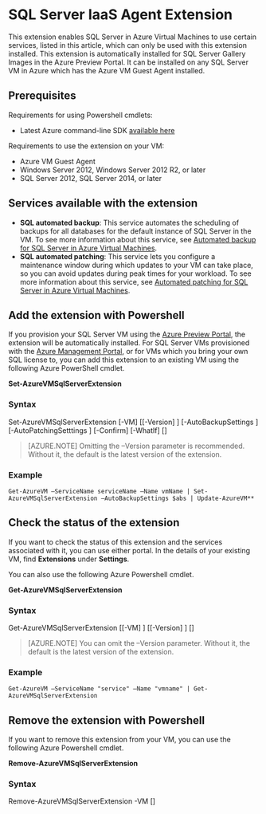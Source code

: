 <properties 
	pageTitle="SQL Server IaaS Agent Extension | Windows Azure" 
	description="This topic uses resources created with the classic deployment model, and describes the SQL Server agent extension, which enables a VM running SQL Server on Azure to use automation features." 
	services="virtual-machines" 
	documentationCenter="" 
	authors="jeffgoll" 
	manager="jeffreyg"
   editor="monicar"    
   tags="azure-service-management"/>

<tags
	ms.service="virtual-machines"
	ms.date="10/02/2015"
	wacn.date=""/>

# SQL Server IaaS Agent Extension

This extension enables SQL Server in Azure Virtual Machines to use certain services, listed in this article, which can only be used with this extension installed. This extension is automatically installed for SQL Server Gallery Images in the Azure Preview Portal. It can be installed on any SQL Server VM in Azure which has the Azure VM Guest Agent installed.

<!-- deleted by customization
[AZURE.INCLUDE [learn-about-deployment-models](../includes/learn-about-deployment-models-classic-include.md)] Resource Manager model.
 
 
-->
## Prerequisites
Requirements for using Powershell cmdlets:

- Latest Azure command-line SDK [available here](/downloads/)

Requirements to use the extension on your VM:

- Azure VM Guest Agent
- Windows Server 2012, Windows Server 2012 R2, or later
- SQL Server 2012, SQL Server 2014, or later
 
## Services available with the extension

- **SQL automated backup**: This service automates the scheduling of backups for all databases for the default instance of SQL Server in the VM. To see more information about this service, see [Automated backup for SQL Server in Azure Virtual Machines](/documentation/articles/virtual-machines-sql-server-automated-backup).
- **SQL automated patching**: This service lets you configure a maintenance window during which updates to your VM can take place, so  you can avoid updates during peak times for your workload. To see more information about this service, see [Automated patching for SQL Server in Azure Virtual Machines](/documentation/articles/virtual-machines-sql-server-automated-patching).

## Add the extension with Powershell
If you provision your SQL Server VM using the [Azure Preview Portal](https://manage.windowsazure.cn/), the extension will be automatically installed. For SQL Server VMs provisioned with the [Azure Management Portal](https://manage.windowsazure.cn), or for VMs which you bring your own SQL license to, you can add this extension to an existing VM using the following Azure PowerShell cmdlet.

**Set-AzureVMSqlServerExtension**

### Syntax

Set-AzureVMSqlServerExtension [-VM] <IPersistentVM> [[-Version] <string>] [-AutoBackupSettings <AutoBackupSettings>] [-AutoPatchingSetttings <AutoPatchingSetttings>] [-Confirm] [-WhatIf] [<CommonParameters>]

> [AZURE.NOTE] Omitting the –Version parameter is recommended. Without it, the default is the latest version of the extension.

### Example
	Get-AzureVM –ServiceName serviceName –Name vmName | Set-AzureVMSqlServerExtension –AutoBackupSettings $abs | Update-AzureVM**

## Check the status of the extension
If you want to check the status of this extension and the services associated with it, you can use either portal. In the details of your existing VM, find **Extensions** under **Settings**. 

You can also use the following Azure Powershell cmdlet.

**Get-AzureVMSqlServerExtension**

### Syntax

Get-AzureVMSqlServerExtension [[-VM] <IPersistentVM>] [[-Version] <string>] [<CommonParameters>]

> [AZURE.NOTE] You can omit the –Version parameter. Without it, the default is the latest version of the extension.

### Example
	Get-AzureVM –ServiceName "service" –Name "vmname" | Get-AzureVMSqlServerExtension

## Remove the extension with Powershell   
If you want to remove this extension from your VM, you can use the following Azure Powershell cmdlet.

**Remove-AzureVMSqlServerExtension**

### Syntax
Remove-AzureVMSqlServerExtension -VM <IPersistentVM> [<CommonParameters>] 

